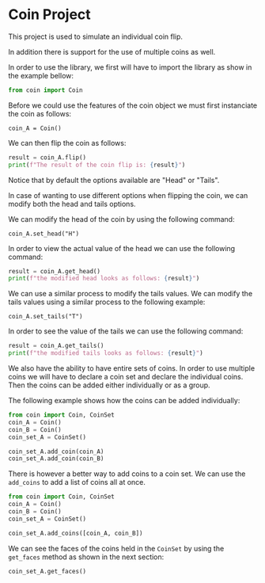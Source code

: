 # Coin Project

This project is used to simulate an individual coin flip. 

In addition there is support for the use of multiple coins as well.

In order to use the library, we first will have to import the library as show in the example bellow:

```python
from coin import Coin
```

Before we could use the features of the coin object we must first instanciate the coin as follows:

```
coin_A = Coin()
```

We can then flip the coin as follows:

```python
result = coin_A.flip()
print(f"The result of the coin flip is: {result}")
```

Notice that by default the options available are "Head" or "Tails".

In case of wanting to use different options when flipping the coin, we can modify both the head and tails options. 

We can modify the head of the coin by using the following command:

```
coin_A.set_head("H")
```

In order to view the actual value of the head we can use the following command:

```python
result = coin_A.get_head()
print(f"the modified head looks as follows: {result}")
```

We can use a similar process to modify the tails values. We can modify the tails values using a similar process to the following example:

```
coin_A.set_tails("T")
```

In order to see the value of the tails we can use the following command:

```python
result = coin_A.get_tails()
print(f"the modified tails looks as follows: {result}")
```

We also have the ability to have entire sets of coins. In order to use multiple coins we will have to declare a coin set and declare the individual coins. Then the coins can be added either individually or as a group.

The following example shows how the coins can be added individually:

```python
from coin import Coin, CoinSet
coin_A = Coin()
coin_B = Coin()
coin_set_A = CoinSet()

coin_set_A.add_coin(coin_A)
coin_set_A.add_coin(coin_B)
```

There is however a better way to add coins to a coin set. We can use the `add_coins` to add a list of coins all at once.

```python
from coin import Coin, CoinSet
coin_A = Coin()
coin_B = Coin()
coin_set_A = CoinSet()

coin_set_A.add_coins([coin_A, coin_B])
```

We can see the faces of the coins held in the `CoinSet` by using the `get_faces` method as shown in the next section:

```
coin_set_A.get_faces()
```
